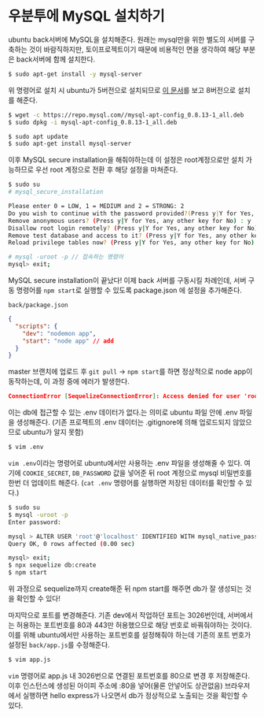 ﻿# 우분투에 MySQL 설치하기

ubuntu back서버에 MySQL을 설치해준다. 원래는 mysql만을 위한 별도의 서버를 구축하는 것이 바람직하지만, 토이프로젝트이기 때문에 비용적인 면을 생각하여 해당 부분은 back서버에 함께 설치한다.

```bash
$ sudo apt-get install -y mysql-server
```

위 명령어로 설치 시 ubuntu가 5버전으로 설치되므로 [이 문서](https://www.tecmint.com/install-mysql-8-in-ubuntu/)를 보고 8버전으로 설치를 해준다.

```bash
$ wget -c https://repo.mysql.com//mysql-apt-config_0.8.13-1_all.deb
$ sudo dpkg -i mysql-apt-config_0.8.13-1_all.deb

$ sudo apt update
$ sudo apt-get install mysql-server
```

이후 MySQL secure installation을 해줘야하는데 이 설정은 root계정으로만 설치 가능하므로 우선 root 계정으로 전환 후 해당 설정을 마쳐준다.

```bash
$ sudo su
# mysql_secure_installation

Please enter 0 = LOW, 1 = MEDIUM and 2 = STRONG: 2
Do you wish to continue with the password provided?(Press y|Y for Yes, any other key for No) : y
Remove anonymous users? (Press y|Y for Yes, any other key for No) : y
Disallow root login remotely? (Press y|Y for Yes, any other key for No) : y
Remove test database and access to it? (Press y|Y for Yes, any other key for No) : y
Reload privilege tables now? (Press y|Y for Yes, any other key for No) : y

# mysql -uroot -p // 접속하는 명령어
mysql> exit;
```

MySQL secure installation이 끝났다! 이제 back 서버를 구동시킬 차례인데, 서버 구동 명령어를 `npm start`로 실행할 수 있도록 package.json 에 설정을 추가해준다.

`back/package.json`

```json
{
  "scripts": {
    "dev": "nodemon app",
    "start": "node app" // add
  }
}
```

master 브랜치에 업로드 후 `git pull` → `npm start`를 하면 정상적으로 node app이 동작하는데, 이 과정 중에 에러가 발생한다.

```json
ConnectionError [SequelizeConnectionError]: Access denied for user 'root'@'localhost
```

이는 db에 접근할 수 있는 .env 데이터가 없다.는 의미로 ubuntu 파일 안에 .env 파일을 생성해준다. (기존 프로젝트의 .env 데이터는 .gitignore에 의해 업로드되지 않았으므로 ubuntu가 알지 못함)

```bash
$ vim .env
```

`vim .env`이라는 명령어로 ubuntu에서만 사용하는 .env 파일을 생성해줄 수 있다. 여기에 `COOKIE_SECRET`, `DB_PASSWORD` 값을 넣어준 뒤 root 계정으로 mysql 비밀번호를 한번 더 업데이트 해준다. (`cat .env` 명령어를 실행하면 저장된 데이터를 확인할 수 있다.)

```bash
$ sudo su
$ mysql -uroot -p
Enter password:

mysql > ALTER USER 'root'@'localhost' IDENTIFIED WITH mysql_native_password BY 'new-password-here';
Query OK, 0 rows affected (0.00 sec)

mysql> exit;
$ npx sequelize db:create
$ npm start
```

위 과정으로 sequelize까지 create해준 뒤 npm start를 해주면 db가 잘 생성되는 것을 확인할 수 있다!

마지막으로 포트를 변경해준다. 기존 dev에서 작업하던 포트는 3026번인데, 서버에서는 허용하는 포트번호를 80과 443만 허용했으므로 해당 번호로 바꿔줘야하는 것이다. 이를 위해 ubuntu에서만 사용하는 포트번호를 설정해줘야 하는데 기존의 포트 번호가 설정된 `back/app.js`를 수정해준다.

```bash
$ vim app.js
```

`vim` 명령어로 app.js 내 3026번으로 연결된 포트번호를 80으로 변경 후 저장해준다. 이후 인스턴스에 생성된 아이피 주소에 :80을 넣어(물론 안넣어도 상관없음) 브라우저에서 실행하면 hello express가 나오면서 db가 정상적으로 노출되는 것을 확인할 수 있다.
